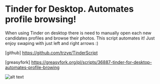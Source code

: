 # Tinder for Desktop. Automates profile browsing!

When using Tinder on desktop there is need to manually open each new candidates profiles and browse their photos. This script automates it! Just enjoy swaping with just left and right arrows :)

[github] https://github.com/trzye/TinderScript

[greasyfork] https://greasyfork.org/pl/scripts/36887-tinder-for-desktop-automates-profile-browing

![alt text](https://raw.githubusercontent.com/trzye/TinderScript/master/tinderscript12.gif "TinderScript")

